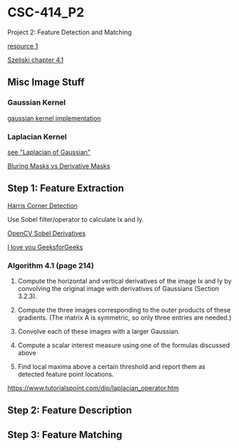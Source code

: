 # CSC-414_P2
Project 2: Feature Detection and Matching

[resource 1](https://cs.brown.edu/courses/csci1430/proj2/)

[Szeliski chapter 4.1](http://szeliski.org/Book/drafts/SzeliskiBook_20100903_draft.pdf)


## Misc Image Stuff

### Gaussian Kernel 

[gaussian kernel implementation](https://stackoverflow.com/questions/29731726/how-to-calculate-a-gaussian-kernel-matrix-efficiently-in-numpy)

### Laplacian Kernel

[see "Laplacian of Gaussian"](https://homepages.inf.ed.ac.uk/rbf/HIPR2/log.htm)

[Bluring Masks vs Derivative Masks](https://www.tutorialspoint.com/dip/high_pass_vs_low_pass_filters.htm)



## Step 1: Feature Extraction

[Harris Corner Detection](https://opencv-python-tutroals.readthedocs.io/en/latest/py_tutorials/py_feature2d/py_features_harris/py_features_harris.html#harris-corners)

Use Sobel filter/operator to calculate Ix and Iy.

[OpenCV Sobel Derivatives](https://docs.opencv.org/2.4/doc/tutorials/imgproc/imgtrans/sobel_derivatives/sobel_derivatives.html)

[I love you GeeksforGeeks](https://www.geeksforgeeks.org/python-corner-detection-with-harris-corner-detection-method-using-opencv/)

### Algorithm 4.1 (page 214)

1. Compute the horizontal and vertical derivatives of the image Ix and Iy by convolving the original image with derivatives of Gaussians (Section 3.2.3).

2.  Compute the three images corresponding to the outer products of these gradients.
(The matrix A is symmetric, so only three entries are needed.)

3. Convolve each of these images with a larger Gaussian.

4. Compute a scalar interest measure using one of the formulas discussed above

5. Find local maxima above a certain threshold and report them as detected feature
point locations.

https://www.tutorialspoint.com/dip/laplacian_operator.htm

## Step 2: Feature Description

## Step 3: Feature Matching


